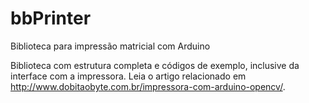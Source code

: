 # bbPrinter
Biblioteca para impressão matricial com Arduino

Biblioteca com estrutura completa e códigos de exemplo, inclusive da interface com a impressora. 
Leia o artigo relacionado em  http://www.dobitaobyte.com.br/impressora-com-arduino-opencv/.

